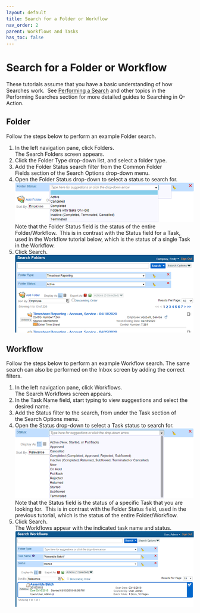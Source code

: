 ```yaml
---
layout: default
title: Search for a Folder or Workflow
nav_order: 2
parent: Workflows and Tasks
has_toc: false
---
```

# Search for a Folder or Workflow

These tutorials assume that you have a basic understanding of how Searches work.  See [Performing a Search](/docs/performing-searches/performing-a-search.html) and other topics in the Performing Searches section for more detailed guides to Searching in Q-Action.

## Folder
Follow the steps below to perform an example Folder search.

1. In the left navigation pane, click Folders.  
    The Search Folders screen appears.
2. Click the Folder Type drop-down list, and select a folder type.
3. Add the Folder Status search filter from the Common Folder Fields section of the Search Options drop-down menu.
4. Open the Folder Status drop-down to select a status to search for.  
    ![](/assets/images/folder-status-drop-down.png)  
    Note that the Folder Status field is the status of the entire Folder/Workflow.  This is in contrast with the Status field for a Task, used in the Workflow tutorial below, which is the status of a single Task in the Workflow.
5. Click Search.  
    ![](/assets/images/timesheet-search.png)

## Workflow

Follow the steps below to perform an example Workflow search. The same search can also be performed on the Inbox screen by adding the correct filters.

1. In the left navigation pane, click Workflows.  
    The Search Workflows screen appears.
2. In the Task Name field, start typing to view suggestions and select the desired name.
3. Add the Status filter to the search, from under the Task section of the Search Options menu.
4. Open the Status drop-down to select a Task status to search for.  
    ![Status Drop-Down List](/assets/images/task-status-drop-down.png "Status Drop-Down List")  
    Note that the Status field is the status of a specific Task that you are looking for.  This is in contrast with the Folder Status field, used in the previous tutorial, which is the status of the entire Folder/Workflow.
5. Click Search.  
    The Workflows appear with the indicated task name and status.  
    ![Assemble Batch Workflow Task at Started Status](/assets/images/assemble-batch-started-search.PNG "Assemble Batch Workflow Task at Started Status")